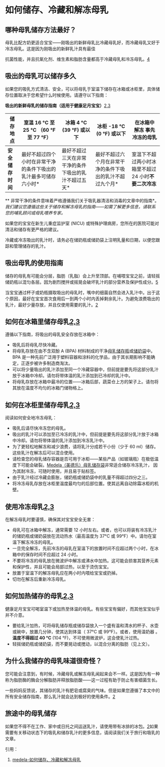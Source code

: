 # 如何储存、冷藏和解冻母乳

## 哪种母乳储存方法最好？

母乳比配方奶更适合宝宝——刚吸出的新鲜母乳比冷藏母乳好，而冷藏母乳又好于冷冻母乳。这是因为刚吸出的新鲜乳汁具有最佳

抗菌性能，并且抗氧化剂、维生素和脂肪含量都高于冷藏母乳和冷冻母乳。[4](https://www.medela.cn/breastfeeding/mums-journey/storing-and-thawing-breast-milk#reference)

## 吸出的母乳可以储存多久

如果您的吸乳方式清洁、安全，可以将母乳于室温下储存在冰箱或冰柜里，具体储存位置取决于您希望什么时候使用。请遵守以下指南：

**吸出的新鲜母乳的储存指南（适用于健康足月宝宝）**[2,3](https://www.medela.cn/breastfeeding/mums-journey/storing-and-thawing-breast-milk#reference)

| **储存地点**     | **室温** 16 °C 至 25 °C （60 °F 至 77 °F）                   | **冰箱** 4 °C (39 °F) 或以下                          | **冰柜** -18 °C (0 °F) 或以下                             | **在冰箱中 解冻 事先冷冻的母乳**                       |
| ---------------- | ------------------------------------------------------------ | ----------------------------------------------------- | --------------------------------------------------------- | ------------------------------------------------------ |
| **安全储存时间** | 最好不超过四个小时在非常干净的条件下吸出的乳汁最多可储存六小时* | 最好不超过三天在非常干净的条件下吸出的乳汁不超过五天* | 最好不超过六个月在非常干净的条件下吸出的乳汁不超过九个月* | 室温下不超过两小时冰箱里不超过 24 小时**不要二次冷冻** |

 

** 非常干净的条件意味着严格遵循我们关于吸乳器清洁和消毒的文章中的指南*。*我们建议您遵循这些关于储存和解冻母乳的指南——如需了解更多信息，请联系您的哺乳顾问或母乳喂养专家。*

如果您的宝宝在新生儿重症监护室 (NICU) 或特殊护理病房，您所在的医院可能对清洁和储存有更严格的建议。

冷藏或冷冻吸出的乳汁时，请务必在储奶瓶或储奶袋上注明乳量和日期，以便您跟踪和管理储存的乳汁。

## 吸出母乳的使用指南

储存的母乳有可能会分层，脂肪（乳脂）会上升至顶部。在哺喂宝宝之前，请轻摇储奶瓶以混匀各层。因为剧烈搅拌或摇晃会破坏乳汁的部分营养及保护性成分。[5](https://www.medela.cn/breastfeeding/mums-journey/storing-and-thawing-breast-milk#reference)

当宝宝通过杯子或奶瓶摄取吸出的母乳时，嘴中的细菌自然会进入乳汁中。出于这个原因，最好在宝宝首次食用后一到两个小时内丢掉剩余乳汁。为避免浪费吸出的乳汁，最好少量存放，并且仅使用需要的乳汁。[2](https://www.medela.cn/breastfeeding/mums-journey/storing-and-thawing-breast-milk#reference)

## 如何在冰箱里储存母乳[2,3](https://www.medela.cn/breastfeeding/mums-journey/storing-and-thawing-breast-milk#reference)

遵循以下指南，将吸出的母乳安全存放在冰箱中：

- 吸乳后将母乳尽快冷藏。
- 将母乳存放在由不含双酚 A (BPA) 材料制成的干净[母乳储存瓶](https://www.medela.com/breastfeeding/products/collecting/bottles)或[储奶袋](https://www.medela.com/breastfeeding/products/collecting/breast-milk-storage-bags)中。BPA 是一种先前广泛用于塑料容器和涂料的化学品，由于其长期影响不能确定，正逐步被许多制造商淘汰。
- 可以将少量吸出的乳汁添加至同一个冷藏容器中，但前提是要先将这部分乳汁放于冰箱中冷却。请勿将带体温的乳汁添加到已冷却的乳汁中。
- 将母乳存放在冰箱中最冷的位置——冰箱后部，蔬菜仓上方的架子上。请勿将其放在温度不均匀的冰箱门储物格上。

## 如何在冰柜里储存母乳[2,3](https://www.medela.cn/breastfeeding/mums-journey/storing-and-thawing-breast-milk#reference)

阅读如何安全地冷冻母乳：

- 吸乳后请尽快冷冻您的母乳。
- 吸出的乳汁可以添加至已冷冻的乳汁中，但前提是要先将这部分乳汁放于冰箱中冷却。请勿将带体温的乳汁添加到冷冻乳汁中。
- 为了更轻松地解冻和减少浪费，请将乳汁分成若干小份（少于 60 ml）储存。这些乳汁在解冻后可以混合使用。
- 请检查您的母乳储存容器是否可用于冰柜——某些产品（如玻璃瓶）在极低温度下可能会破裂。[Medela（美德乐）母乳储存袋](https://www.medela.com/breastfeeding/products/collecting/breast-milk-storage-bags)非常适合储存冷冻乳汁， 因为其耐冷冻，可随时使用，并且易于贴标签。
- 由于乳汁经过冷藏会膨胀，储奶瓶或储奶袋中的乳量不得超过四分之三。
- 将冷冻母乳存放在冰柜里温度最均匀的后部位置。使其远离自动除霜冰柜的机壁。

## 使用冷冻母乳[2,3](https://www.medela.cn/breastfeeding/mums-journey/storing-and-thawing-breast-milk#reference)

在解冻母乳时要谨慎，确保其对宝宝安全无害：

- 母乳可在冰箱中解冻，通常需要 12 小时左右。或者，也可以将装有冷冻乳汁的储奶瓶或储奶袋放在流动热水（最高温度为 37°C 或 99°F）中。请勿在室温下解冻冷冻的母乳。
- 一旦完全解冻，先前冷冻的母乳在室温下的放置时间不应超过两个小时，在冰箱中的保存时间不应超过 24 小时。
- 不要将冷冻的母乳放在微波炉中解冻或沸水中加热。这可能会损害其营养元素和保护性，并且可能会局部过热，以至于烫伤宝宝。
- 放置于室温下的解冻母乳应在两小时内喂给宝宝或扔掉。
- 切勿在解冻后重新冷冻母乳。

## 如何加热储存的母乳[2,3](https://www.medela.cn/breastfeeding/mums-journey/storing-and-thawing-breast-milk#reference)

健康足月宝宝可喝室温下或加热至体温的母乳。有些宝宝有偏好，而其他宝宝似乎并不介意。

- 要给乳汁加热，可将母乳储存瓶或储存袋放入一个盛有温和清水的杯子、水壶或碗中，放置几分钟，使其达到体温（ 37°C 或 99°F）。或者，使用温奶器 。**温度不得超过 40 °C** (104 °F)，不可使用微波炉，这会使乳汁过热。
- 轻摇储奶瓶或储奶袋，而不要晃动或搅动，以混合分离的脂肪（见上文）。

## 为什么我储存的母乳味道很奇怪？

您可能会注意到，有时候，冷藏母乳或解冻母乳闻起来会不一样。这是因为有一种称为脂肪酶的酶会分解脂肪并释放脂肪酸——这一过程有助于防止有害细菌生长。

一些妈妈反馈说，其储存的乳汁有肥皂或腐臭的气味。但是如果您遵循了本文中的所有安全储存指南，那么乳汁就会达到极好的使用条件。[2](https://www.medela.cn/breastfeeding/mums-journey/storing-and-thawing-breast-milk#reference)

## 旅途中的母乳储存

如果您不得不在工作、家中或日托之间运送乳汁，请使用带有冰排的冰包。[2](https://www.medela.cn/breastfeeding/mums-journey/storing-and-thawing-breast-milk#reference)如果需要有关移动状态下的吸乳和储存乳汁的更多信息，请阅读我们关于旅行和吸乳的文章。





引用：

1. [medela-如何储存、冷藏和解冻母乳](https://www.medela.cn/breastfeeding/mums-journey/storing-and-thawing-breast-milk#:~:text=%E5%A6%82%E4%BD%95%E5%8A%A0%E7%83%AD%E5%82%A8%E5%AD%98%E7%9A%84%E6%AF%8D%E4%B9%B3&text=%E8%A6%81%E7%BB%99%E4%B9%B3%E6%B1%81%E5%8A%A0%E7%83%AD%EF%BC%8C%E5%8F%AF,%E8%84%82%E8%82%AA%EF%BC%88%E8%A7%81%E4%B8%8A%E6%96%87%EF%BC%89%E3%80%82)

